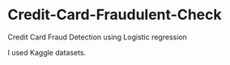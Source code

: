 # Credit-Card-Fraudulent-Check
Credit Card Fraud Detection using Logistic regression

I used Kaggle datasets.
